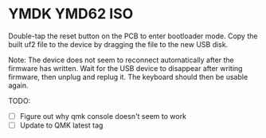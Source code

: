 # YMDK YMD62 ISO

Double-tap the reset button on the PCB to enter bootloader mode.
Copy the built uf2 file to the device by dragging the file to the new USB disk.

Note: The device does not seem to reconnect automatically after the firmware has written.
Wait for the USB device to disappear after writing firmware, then unplug and replug it.
The keyboard should then be usable again.

TODO:

 - [ ] Figure out why qmk console doesn't seem to work
 - [ ] Update to QMK latest tag